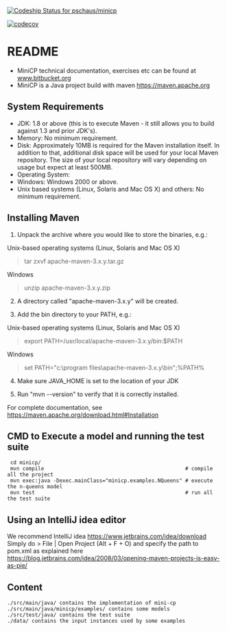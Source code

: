 
[ ![Codeship Status for pschaus/minicp](https://app.codeship.com/projects/c5b42a30-bb10-0134-c1e5-0a15df6d3688/status?branch=master)](https://app.codeship.com/projects/195547)

[![codecov](https://codecov.io/bb/pschaus/minicp/branch/master/graph/badge.svg?token=zAUOtKaB64)](https://codecov.io/bb/pschaus/minicp)


# README #

* MiniCP technical documentation, exercises etc 
can be found at www.bitbucket.org
* MiniCP is a Java project build with maven https://maven.apache.org




System Requirements
-------------------

* JDK:
 1.8 or above (this is to execute Maven - it still allows you to build against 1.3
 and prior JDK's).
* Memory:
 No minimum requirement.
* Disk:
 Approximately 10MB is required for the Maven installation itself. In addition to
 that, additional disk space will be used for your local Maven repository. The size
 of your local repository will vary depending on usage but expect at least 500MB.
* Operating System:
 * Windows: Windows 2000 or above.
 * Unix based systems (Linux, Solaris and Mac OS X) and others: No minimum requirement.

Installing Maven
----------------

1) Unpack the archive where you would like to store the binaries, e.g.:

 Unix-based operating systems (Linux, Solaris and Mac OS X)
 
   > tar zxvf apache-maven-3.x.y.tar.gz
   
 Windows
   
   > unzip apache-maven-3.x.y.zip

2) A directory called "apache-maven-3.x.y" will be created.

3) Add the bin directory to your PATH, e.g.:

 Unix-based operating systems (Linux, Solaris and Mac OS X)
   
   > export PATH=/usr/local/apache-maven-3.x.y/bin:$PATH
   
 Windows
   
   > set PATH="c:\program files\apache-maven-3.x.y\bin";%PATH%

4) Make sure JAVA_HOME is set to the location of your JDK

5) Run "mvn --version" to verify that it is correctly installed.

For complete documentation, see https://maven.apache.org/download.html#Installation


CMD to Execute a model and running the test suite
--------------------------------------------------

```
 cd minicp/
 mvn compile                                              # compile all the project
 mvn exec:java -Dexec.mainClass="minicp.examples.NQueens" # execute the n-queens model
 mvn test                                                 # run all the test suite
```

Using an IntelliJ idea editor
--------------------------------------------------

We recommend IntelliJ idea https://www.jetbrains.com/idea/download
Simply do > File | Open Project (Alt + F + O) and specify the path to pom.xml
as explained here
https://blog.jetbrains.com/idea/2008/03/opening-maven-projects-is-easy-as-pie/

Content
-------------

```
./src/main/java/ contains the implementation of mini-cp
./src/main/java/minicp/examples/ contains some models
./src/test/java/ contains the test suite
./data/ contains the input instances used by some examples
```





